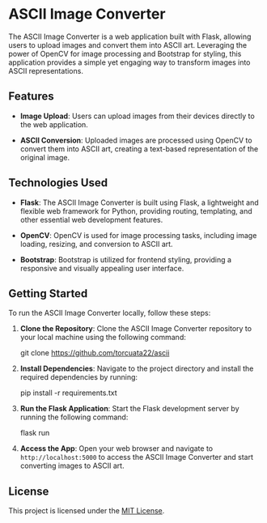 # ASCII Image Converter

The ASCII Image Converter is a web application built with Flask, allowing users to upload images and convert them into ASCII art. Leveraging the power of OpenCV for image processing and Bootstrap for styling, this application provides a simple yet engaging way to transform images into ASCII representations.

## Features

- **Image Upload**: Users can upload images from their devices directly to the web application.

- **ASCII Conversion**: Uploaded images are processed using OpenCV to convert them into ASCII art, creating a text-based representation of the original image.

## Technologies Used

- **Flask**: The ASCII Image Converter is built using Flask, a lightweight and flexible web framework for Python, providing routing, templating, and other essential web development features.

- **OpenCV**: OpenCV is used for image processing tasks, including image loading, resizing, and conversion to ASCII art.

- **Bootstrap**: Bootstrap is utilized for frontend styling, providing a responsive and visually appealing user interface.

## Getting Started

To run the ASCII Image Converter locally, follow these steps:

1. **Clone the Repository**: Clone the ASCII Image Converter repository to your local machine using the following command:

   git clone https://github.com/torcuata22/ascii

2. **Install Dependencies**: Navigate to the project directory and install the required dependencies by running:

   pip install -r requirements.txt

3. **Run the Flask Application**: Start the Flask development server by running the following command:

   flask run

4. **Access the App**: Open your web browser and navigate to `http://localhost:5000` to access the ASCII Image Converter and start converting images to ASCII art.

## License

This project is licensed under the [MIT License](LICENSE).


